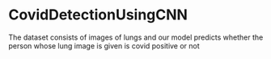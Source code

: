 # CovidDetectionUsingCNN
The dataset consists of images of lungs and our model predicts whether the person whose lung image is given is covid positive or not
